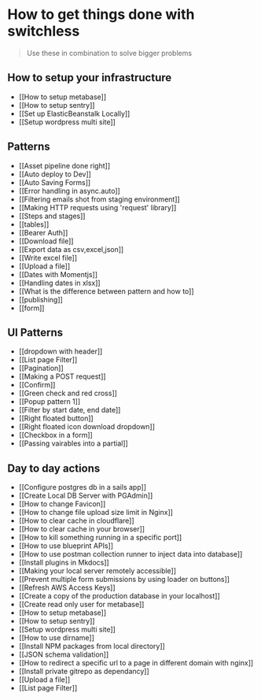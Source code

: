 # How to get things done with switchless

> Use these in combination to solve bigger problems


## How to setup your infrastructure
- [[How to setup metabase]]
- [[How to setup sentry]]
- [[Set up ElasticBeanstalk Locally]]
- [[Setup wordpress multi site]]


## Patterns
- [[Asset pipeline done right]]
- [[Auto deploy to Dev]]
- [[Auto Saving Forms]]
- [[Error handling in async.auto]]
- [[Filtering emails shot from staging environment]]
- [[Making HTTP requests using 'request' library]]
- [[Steps and stages]]
- [[tables]]
- [[Bearer Auth]]
- [[Download file]]
- [[Export data as csv,excel,json]]
- [[Write excel file]]
- [[Upload a file]]
- [[Dates with Momentjs]]
- [[Handling dates in xlsx]]
- [[What is the difference between pattern and how to]]
- [[publishing]]
- [[form]]




## UI Patterns
- [[dropdown with header]]
- [[List page Filter]]
- [[Pagination]]
- [[Making a POST request]]
- [[Confirm]]
- [[Green check and red cross]]
- [[Popup pattern 1]]
- [[Filter by start date, end date]]
- [[Right floated button]]
- [[Right floated icon download dropdown]]
- [[Checkbox in a form]]
- [[Passing vairables into a partial]]


## Day to day actions
- [[Configure postgres db in a sails app]]
- [[Create Local DB Server with PGAdmin]]
- [[How to change Favicon]]
- [[How to change file upload size limit in Nginx]]
- [[How to clear cache in cloudflare]]
- [[How to clear cache in your browser]]
- [[How to kill something running in a specific port]]
- [[How to use blueprint APIs]]
- [[How to use postman collection runner to inject data into database]]
- [[Install plugins in Mkdocs]]
- [[Making your local server remotely accessible]]
- [[Prevent multiple form submissions by using loader on buttons]]
- [[Refresh AWS Access Keys]]
- [[Create a copy of the production database in your localhost]]
- [[Create read only user for metabase]]
- [[How to setup metabase]]
- [[How to setup sentry]]
- [[Setup wordpress multi site]]
- [[How to use dirname]]
- [[Install NPM packages from local directory]]
- [[JSON schema validation]]
- [[How to redirect a specific url to a page in different domain with nginx]]
- [[Install private gitrepo as dependancy]]
- [[Upload a file]]
- [[List page Filter]]


